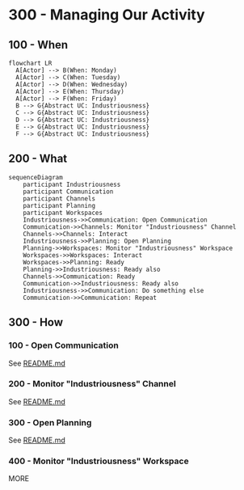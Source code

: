 # 300 - Managing Our Activity

## 100 - When

```mermaid
flowchart LR
  A[Actor] --> B(When: Monday)
  A[Actor] --> C(When: Tuesday)
  A[Actor] --> D(When: Wednesday)
  A[Actor] --> E(When: Thursday)
  A[Actor] --> F(When: Friday)
  B --> G{Abstract UC: Industriousness}
  C --> G{Abstract UC: Industriousness}
  D --> G{Abstract UC: Industriousness}
  E --> G{Abstract UC: Industriousness}
  F --> G{Abstract UC: Industriousness}
```

## 200 - What

```mermaid
sequenceDiagram
    participant Industriousness
    participant Communication
    participant Channels
    participant Planning
    participant Workspaces
    Industriousness->>Communication: Open Communication
    Communication->>Channels: Monitor "Industriousness" Channel
    Channels->>Channels: Interact
    Industriousness->>Planning: Open Planning
    Planning->>Workspaces: Monitor "Industriousness" Workspace
    Workspaces->>Workspaces: Interact
    Workspaces->>Planning: Ready
    Planning->>Industriousness: Ready also
    Channels->>Communication: Ready
    Communication->>Industriousness: Ready also
    Industriousness->>Communication: Do something else
    Communication->>Communication: Repeat
```

## 300 - How

### 100 - Open Communication

See [README.md](./300/100/README.md)

### 200 - Monitor "Industriousness" Channel

See [README.md](./300/200/README.md)

### 300 - Open Planning

See [README.md](./300/300/README.md)

### 400 - Monitor "Industriousness" Workspace

MORE
